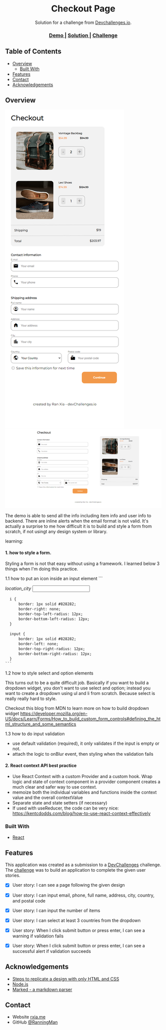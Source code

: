 <!-- Please update value in the {}  -->

<h1 align="center">Checkout Page</h1>

<div align="center">
   Solution for a challenge from  <a href="http://devchallenges.io" target="_blank">Devchallenges.io</a>.
</div>

<div align="center">
  <h3>
    <a href="https://{your-demo-link.your-domain}">
      Demo
    </a>
    <span> | </span>
    <a href="https://{your-url-to-the-solution}">
      Solution
    </a>
    <span> | </span>
    <a href="https://devchallenges.io/challenges/0J1NxxGhOUYVqihwegfO">
      Challenge
    </a>
  </h3>
</div>

<!-- TABLE OF CONTENTS -->

## Table of Contents

- [Overview](#overview)
  - [Built With](#built-with)
- [Features](#features)
- [Contact](#contact)
- [Acknowledgements](#acknowledgements)

<!-- OVERVIEW -->

## Overview

![mobile-screenshot](./Capture-1.PNG)
![desktop-screenshot](./Capture-2.PNG)

The demo is able to send all the info including item info and user info to backend. There are inline alerts when the email format is not valid. It's actually a surprise to me how difficult it is to build and style a form from scratch, if not usingt any design system or library.

learning:
#### 1. how to style a form.
Styling a form is not that easy without using a framework. I learned below 3 things when I'm doing this practice.

1.1 how to put an icon inside an input element
    ```
      <div>
          <i>location_city</i>
          <input type='text' />
      </div>

      i {
          border: 1px solid #828282;
          border-right: none;
          border-top-left-radius: 12px;
          border-bottom-left-radius: 12px;
      }

      input {
          border: 1px solid #828282;
          border-left: none;
          border-top-right-radius: 12px;
          border-bottom-right-radius: 12px;
      }
    ```
1.2 how to style select and option elements

This turns out to be a quite difficult job. Basically if you want to build a dropdown widget, you don't want to use select and option; instead you want to create a dropdown using ul and li from scratch. Because select is really really hard to style.

Checkout this blog from MDN to learn more on how to build dropdown widget
https://developer.mozilla.org/en-US/docs/Learn/Forms/How_to_build_custom_form_controls#defining_the_html_structure_and_some_semantics

1.3 how to do input validation
  - use default validation (required), it only validates if the input is empty or not.
  - attach the logic to onBlur event, then styling when the validation fails

#### 2. React context API best practice
- Use React Context with a custom Provider and a custom hook. Wrap logic and state of context component in a provider component creates a much clear and safer way to use context.
- memoize both the individual variables and functions inside the context value and the overall contextValue
- Separate state and state setters (if necessary)
- If used with useReducer, the code can be very nice: https://kentcdodds.com/blog/how-to-use-react-context-effectively


### Built With

<!-- This section should list any major frameworks that you built your project using. Here are a few examples.-->

- [React](https://reactjs.org/)


## Features

<!-- List the features of your application or follow the template. Don't share the figma file here :) -->

This application was created as a submission to a [DevChallenges](https://devchallenges.io/challenges) challenge. The [challenge](https://devchallenges.io/challenges/0J1NxxGhOUYVqihwegfO) was to build an application to complete the given user stories.

- [x] User story: I can see a page following the given design
- [x] User story: I can input email, phone, full name, address, city, country, and postal code
- [x] User story: I can input the number of items
- [x] User story: I can select at least 3 countries from the dropdown
- [x] User story: When I click submit button or press enter, I can see a warning if validation fails
- [x] User story: When I click submit button or press enter, I can see a successful alert if validation succeeds


## Acknowledgements

<!-- This section should list any articles or add-ons/plugins that helps you to complete the project. This is optional but it will help you in the future. For exmpale -->

- [Steps to replicate a design with only HTML and CSS](https://devchallenges-blogs.web.app/how-to-replicate-design/)
- [Node.js](https://nodejs.org/)
- [Marked - a markdown parser](https://github.com/chjj/marked)

## Contact

- Website [rxia.me](https://rxia.me)
- GitHub [@RanningMan](https://github.com/ranningman)
